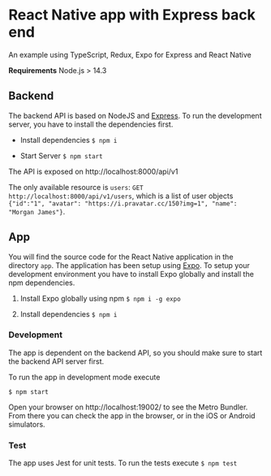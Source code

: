 # React Native app with Express back end
An example using TypeScript, Redux, Expo for Express and React Native

**Requirements**
Node.js > 14.3

## Backend

The backend API is based on NodeJS and [Express](http://expressjs.com/). To run the development server, you have to install the dependencies first.

- Install dependencies
`$ npm i`

- Start Server
`$ npm start`

The API is exposed on http://localhost:8000/api/v1

The only available resource is `users`: `GET http://localhost:8000/api/v1/users`, which is a list of user objects `{"id":"1", "avatar": "https://i.pravatar.cc/150?img=1", "name": "Morgan James"}`.

## App

You will find the source code for the React Native application in the directory `app`. 
The application has been setup using [Expo](https://expo.io/).
To setup your development environment you have to install Expo globally and install the npm dependencies.

1. Install Expo globally using npm
`$ npm i -g expo`

2. Install dependencies
`$ npm i`

### Development

The app is dependent on the backend API, so you should make sure to start the backend API server first. 

To run the app in development mode execute

`$ npm start`

Open your browser on http://localhost:19002/ to see the Metro Bundler. From there you can check the app in the browser, or in the iOS or Android simulators.

### Test

The app uses Jest for unit tests. To run the tests execute
`$ npm test`

